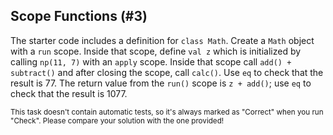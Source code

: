 ## Scope Functions (#3)

The starter code includes a definition for `class Math`. Create a `Math` object
with a `run` scope. Inside that scope, define `val z` which is initialized by
calling `np(11, 7)` with an `apply` scope. Inside that scope call `add() +
subtract()` and after closing the scope, call `calc()`. Use `eq` to check that
the result is 77. The return value from the `run()` scope is `z + add()`; use
`eq` to check that the result is 1077.

<sub> This task doesn't contain automatic tests,
so it's always marked as "Correct" when you run "Check".
Please compare your solution with the one provided! </sub>

